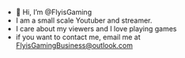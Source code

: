 - 👋 Hi, I’m @FlyisGaming
- I am a small scale Youtuber and streamer.
- I care about my viewers and I love playing games
- if you want to contact me, email me at FlyisGamingBusiness@outlook.com


<!---
FlyisGaming/FlyisGaming is a ✨ special ✨ repository because its `README.md` (this file) appears on your GitHub profile.
You can click the Preview link to take a look at your changes.
--->
